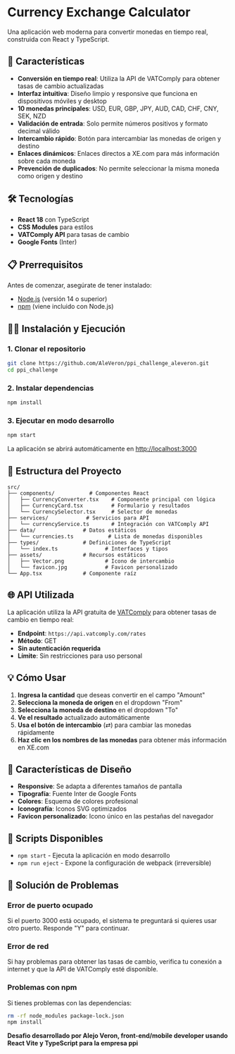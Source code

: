 # Currency Exchange Calculator

Una aplicación web moderna para convertir monedas en tiempo real, construida con React y TypeScript.

## 🚀 Características

- **Conversión en tiempo real**: Utiliza la API de VATComply para obtener tasas de cambio actualizadas
- **Interfaz intuitiva**: Diseño limpio y responsive que funciona en dispositivos móviles y desktop
- **10 monedas principales**: USD, EUR, GBP, JPY, AUD, CAD, CHF, CNY, SEK, NZD
- **Validación de entrada**: Solo permite números positivos y formato decimal válido
- **Intercambio rápido**: Botón para intercambiar las monedas de origen y destino
- **Enlaces dinámicos**: Enlaces directos a XE.com para más información sobre cada moneda
- **Prevención de duplicados**: No permite seleccionar la misma moneda como origen y destino

## 🛠️ Tecnologías

- **React 18** con TypeScript
- **CSS Modules** para estilos
- **VATComply API** para tasas de cambio
- **Google Fonts** (Inter)

## 📋 Prerrequisitos

Antes de comenzar, asegúrate de tener instalado:

- [Node.js](https://nodejs.org/) (versión 14 o superior)
- [npm](https://www.npmjs.com/) (viene incluido con Node.js)

## 🏃‍♂️ Instalación y Ejecución

### 1. Clonar el repositorio
```bash
git clone https://github.com/AleVeron/ppi_challenge_aleveron.git
cd ppi_challenge
```

### 2. Instalar dependencias
```bash
npm install
```

### 3. Ejecutar en modo desarrollo
```bash
npm start
```

La aplicación se abrirá automáticamente en [http://localhost:3000](http://localhost:3000)


## 📂 Estructura del Proyecto

```
src/
├── components/           # Componentes React
│   ├── CurrencyConverter.tsx    # Componente principal con lógica
│   ├── CurrencyCard.tsx         # Formulario y resultados
│   └── CurrencySelector.tsx     # Selector de monedas
├── services/            # Servicios para API
│   └── currencyService.ts       # Integración con VATComply API
├── data/               # Datos estáticos
│   └── currencies.ts           # Lista de monedas disponibles
├── types/              # Definiciones de TypeScript
│   └── index.ts               # Interfaces y tipos
├── assets/             # Recursos estáticos
│   ├── Vector.png             # Icono de intercambio
│   └── favicon.jpg            # Favicon personalizado
└── App.tsx             # Componente raíz
```

## 🌐 API Utilizada

La aplicación utiliza la API gratuita de [VATComply](https://vatcomply.com/) para obtener tasas de cambio en tiempo real:

- **Endpoint**: `https://api.vatcomply.com/rates`
- **Método**: GET
- **Sin autenticación requerida**
- **Límite**: Sin restricciones para uso personal

## 💡 Cómo Usar

1. **Ingresa la cantidad** que deseas convertir en el campo "Amount"
2. **Selecciona la moneda de origen** en el dropdown "From"
3. **Selecciona la moneda de destino** en el dropdown "To"
4. **Ve el resultado** actualizado automáticamente
5. **Usa el botón de intercambio** (⇄) para cambiar las monedas rápidamente
6. **Haz clic en los nombres de las monedas** para obtener más información en XE.com

## 🎨 Características de Diseño

- **Responsive**: Se adapta a diferentes tamaños de pantalla
- **Tipografía**: Fuente Inter de Google Fonts
- **Colores**: Esquema de colores profesional
- **Iconografía**: Iconos SVG optimizados
- **Favicon personalizado**: Icono único en las pestañas del navegador

## 🔧 Scripts Disponibles

- `npm start` - Ejecuta la aplicación en modo desarrollo
- `npm run eject` - Expone la configuración de webpack (irreversible)

## 🐛 Solución de Problemas

### Error de puerto ocupado
Si el puerto 3000 está ocupado, el sistema te preguntará si quieres usar otro puerto. Responde "Y" para continuar.

### Error de red
Si hay problemas para obtener las tasas de cambio, verifica tu conexión a internet y que la API de VATComply esté disponible.

### Problemas con npm
Si tienes problemas con las dependencias:
```bash
rm -rf node_modules package-lock.json
npm install
```


**Desafio desarrollado por Alejo Veron, front-end/mobile developer usando React Vite y TypeScript para la empresa ppi**
